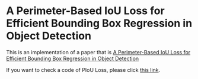 # A Perimeter-Based IoU Loss for Efficient Bounding Box Regression in Object Detection
This is an implementation of a paper that is [A Perimeter-Based IoU Loss for Efficient Bounding Box Regression in Object Detection](https://www.dbpia.co.kr/journal/articleDetail?nodeId=NODE10594630)


If you want to check a code of PIoU Loss, please click [this link](utils/tools.py).